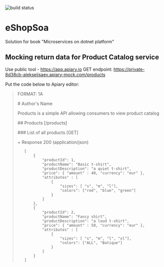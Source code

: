 ![build status](https://github.com/isannn/eShopSoa/actions/workflows/ci.yml/badge.svg)

# eShopSoa
Solution for book "Microservices on dotnet platform"


## Mocking return data for Product Catalog service

Use public tool - https://app.apiary.io
GET endpoint: https://private-8d38cb-alekseiisaev.apiary-mock.com/products

Put the code below to Apiary editor:

> FORMAT: 1A
> 
> \# Author's Name
> 
> Products is a simple API allowing consumers to view product catalog
> 
> \#\# Products [/products]
> 
> \#\#\# List of all products [GET]
> 
> \+ Response 200 (application/json)
> 
>        [
>            {
>                "productId": 1,
>                "productName": "Basic t-shirt",
>                "productDescription": "a quiet t-shirt",
>                "price": { "amount" : 40, "currency": "eur" },
>                "attributes" : [
>                    { 
>                        "sizes": [ "s", "m", "l"],
>                        "colors": ["red", "blue", "green"]
>                    }
>                ]
>            },
>            {
>                "productId": 2,
>                "productName": "Fancy shirt",
>                "productDescription": "a loud t-shirt",
>                "price": { "amount" : 50, "currency": "eur" },
>                "attributes" : [
>                    { 
>                        "sizes": [ "s", "m", "l", "xl"],
>                        "colors": ["ALL", "Batique"]
>                    }
>                ]
>            }
>        ]